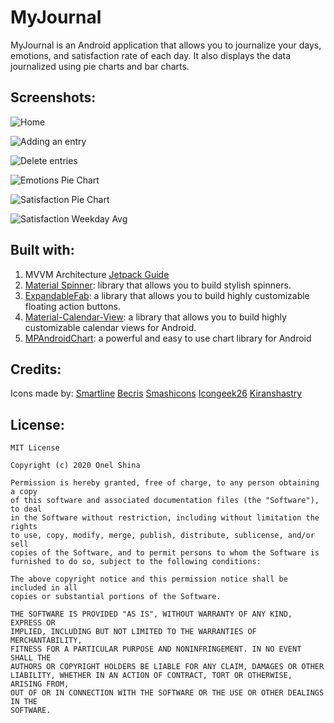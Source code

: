 #  MyJournal

MyJournal is an Android application that allows you to journalize your days, emotions, and satisfaction rate of each day. It also displays the data journalized using pie charts and bar charts.



## Screenshots:

![Home](screenshots/home.png)

![Adding an entry](screenshots/addEntry.png)

![Delete entries](screenshots/deleteEntries.png)

![Emotions Pie Chart](screenshots/emotionsPieChart.png)

![Satisfaction Pie Chart](screenshots/satisfactionPieChart.png)

![Satisfaction Weekday Avg](screenshots/weekdaySatisfactionAvg.png)

## Built with:
1. MVVM Architecture [Jetpack Guide](https://developer.android.com/jetpack/guide)
2. [Material Spinner](https://github.com/jaredrummler/MaterialSpinner/): library that allows you to build stylish spinners.
3. [ExpandableFab](https://github.com/nambicompany/expandable-fab): a library that allows you to build highly customizable floating action buttons.
4. [Material-Calendar-View](https://github.com/Applandeo/Material-Calendar-View): a library that allows you to build highly customizable calendar views for Android.
5. [MPAndroidChart](https://github.com/PhilJay/MPAndroidChart): a powerful and easy to use chart library for Android

## Credits:
Icons made by:
[Smartline](https://www.flaticon.com/authors/smartline)
[Becris](https://www.flaticon.com/authors/becris)
[Smashicons](https://smashicons.com/)
[Icongeek26](https://www.flaticon.com/authors/icongeek26)
[Kiranshastry](https://www.flaticon.com/free-icon/report_1395660)

## License:

   ````
MIT License

Copyright (c) 2020 Onel Shina

Permission is hereby granted, free of charge, to any person obtaining a copy
of this software and associated documentation files (the "Software"), to deal
in the Software without restriction, including without limitation the rights
to use, copy, modify, merge, publish, distribute, sublicense, and/or sell
copies of the Software, and to permit persons to whom the Software is
furnished to do so, subject to the following conditions:

The above copyright notice and this permission notice shall be included in all
copies or substantial portions of the Software.

THE SOFTWARE IS PROVIDED "AS IS", WITHOUT WARRANTY OF ANY KIND, EXPRESS OR
IMPLIED, INCLUDING BUT NOT LIMITED TO THE WARRANTIES OF MERCHANTABILITY,
FITNESS FOR A PARTICULAR PURPOSE AND NONINFRINGEMENT. IN NO EVENT SHALL THE
AUTHORS OR COPYRIGHT HOLDERS BE LIABLE FOR ANY CLAIM, DAMAGES OR OTHER
LIABILITY, WHETHER IN AN ACTION OF CONTRACT, TORT OR OTHERWISE, ARISING FROM,
OUT OF OR IN CONNECTION WITH THE SOFTWARE OR THE USE OR OTHER DEALINGS IN THE
SOFTWARE.
````
